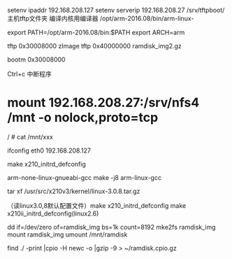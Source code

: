 
setenv ipaddr 192.168.208.127
setenv serverip 192.168.208.27
/srv/tftpboot/ 主机tftp文件夹
编译内核用编译器  /opt/arm-2016.08/bin/arm-linux-


export PATH=/opt/arm-2016.08/bin:$PATH
export ARCH=arm


tftp 0x30008000 zImage
tftp 0x40000000 ramdisk_img2.gz

bootm 0x30008000

Ctrl+c 中断程序


# mount 192.168.208.27:/srv/nfs4 /mnt -o nolock,proto=tcp 


/ # cat /mnt/xxx


ifconfig eth0 192.168.208.127


make x210_initrd_defconfig


arm-none-linux-gnueabi-gcc
make -j8
arm-linux-gcc



tar xf /usr/src/x210v3/kernel/linux-3.0.8.tar.gz 

（读linux3.0,8默认配置文件）make x210_initrd_defconfig
make x210ii_initrd_defconfig(linux2.6)



dd if=/dev/zero of=ramdisk_img bs=1k count=8192
mke2fs ramdisk_img
mount ramdisk_img
umount /mnt/ramdisk

find ./ -print |cpio -H newc -o |gzip -9 > ~/ramdisk.cpio.gz
